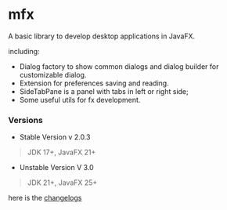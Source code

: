 # mfx

A basic library to develop desktop applications in JavaFX.

including:

* Dialog factory to show common dialogs and dialog builder for customizable dialog.
* Extension for preferences saving and reading.
* SideTabPane is a panel with tabs in left or right side;
* Some useful utils for fx development.


### Versions
* Stable Version
v 2.0.3
> JDK 17+, JavaFX 21+

* Unstable Version
V 3.0
> JDK 21+, JavaFX 25+

here is the [changelogs](changelogs.md)